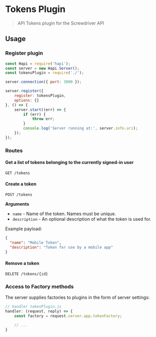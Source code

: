 # Tokens Plugin
> API Tokens plugin for the Screwdriver API

## Usage

### Register plugin

```javascript
const Hapi = require('hapi');
const server = new Hapi.Server();
const tokensPlugin = require('./');

server.connection({ port: 3000 });

server.register({
    register: tokensPlugin,
    options: {}
}, () => {
    server.start((err) => {
        if (err) {
            throw err;
        }
        console.log('Server running at:', server.info.uri);
    });
});
```

### Routes

#### Get a list of tokens belonging to the currently signed-in user

`GET /tokens`

#### Create a token

`POST /tokens`

**Arguments**

* `name` - Name of the token. Names must be unique.
* `description` - An optional description of what the token is used for.

Example payload:
```json
{
  "name": "Mobile Token",
  "description": "Token for use by a mobile app"
}
```

#### Remove a token

`DELETE /tokens/{id}`

### Access to Factory methods
The server supplies factories to plugins in the form of server settings:

```js
// handler tokenPlugin.js
handler: (request, reply) => {
    const factory = request.server.app.tokenFactory;

    // ...
}
```
